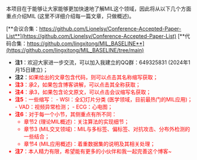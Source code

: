 本项目在于能够让大家能够更加快速地了解MIL这个领域，因此将从以下几个方面重点介绍MIL (这里不详细介绍每一篇文章，只做概述)。

[**会议合集：https://github.com/Lionelsy/Conference-Accepted-Paper-List**](https://github.com/Lionelsy/Conference-Accepted-Paper-List)
[**代码合集：https://github.com/lingxitong/MIL_BASELINE**](https://github.com/lingxitong/MIL_BASELINE/tree/main)

- **注1**：欢迎大家进一步交流，可以加入我建立的QQ群：649325831 (2024年1月15日建立)；
- **注2**：<font color=red>如果给出的文章包含代码，则可以点击其名称缩写获取；
- **注3**：承2，如果包含博客讲解，可以点击其全称获取；
- **注4**：承3，如果包含论文原文，可以点击会议缩写名获取；
- **注5**：一些缩写：
	   - WSI：全幻灯片分类 (医学领域，目前最热门的MIL应用)；
	   - VAD：视频异常检测；
	   - ECG：心电图；
-  **注6**：对于每一个小节，其侧重点有所不同：
	- 章节2 (理论MIL概述)：关注算法的实现细节；
	- 章节3 (MIL交叉领域)：MIL与多标签、偏标签、对抗攻击、分布外检测的一些结合；
	- 章节4 (MIL应用概述)：着重数据集的说明及其相关处理；
- **注7**：本人精力有限，希望能有更多的小伙伴和我一起完善这个博客~